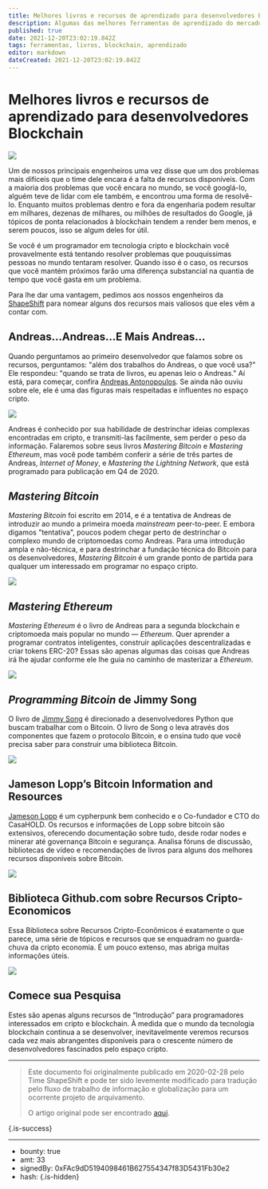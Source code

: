 ```yaml
---
title: Melhores livros e recursos de aprendizado para desenvolvedores Blockchain
description: Algumas das melhores ferramentas de aprendizado do mercado, indicadas pela ShapeShift.
published: true
date: 2021-12-20T23:02:19.842Z
tags: ferramentas, livros, blockchain, aprendizado
editor: markdown
dateCreated: 2021-12-20T23:02:19.842Z
---
```


# Melhores livros e recursos de aprendizado para desenvolvedores Blockchain

![](https://i.imgur.com/DAxe5FA.png)

Um de nossos principais engenheiros uma vez disse que um dos problemas mais difíceis que o time dele encara é a falta de recursos disponíveis. Com a maioria dos problemas que você encara no mundo, se você googlá-lo, alguém teve de lidar com ele também, e encontrou uma forma de resolvê-lo. Enquanto muitos problemas dentro e fora da engenharia podem resultar em milhares, dezenas de milhares, ou milhões de resultados do Google, já tópicos de ponta relacionados à blockchain tendem a render bem menos, e serem poucos, isso se algum deles for útil.

Se você é um programador em tecnologia cripto e blockchain você provavelmente está tentando resolver problemas que pouquíssimas pessoas no mundo tentaram resolver. Quando isso é o caso, os recursos que você mantém próximos farão uma diferença substancial na quantia de tempo que você gasta em um problema.

Para lhe dar uma vantagem, pedimos aos nossos engenheiros da [ShapeShift]() para nomear alguns dos recursos mais valiosos que eles vêm a contar com.

## Andreas…Andreas…E Mais Andreas…
Quando perguntamos ao primeiro desenvolvedor que falamos sobre os recursos, perguntamos: "além dos trabalhos do Andreas, o que você usa?" Ele respondeu: "quando se trata de livros, eu apenas leio o Andreas." Aí está, para começar, confira [Andreas Antonopoulos](aantonop.com). Se ainda não ouviu sobre ele, ele é uma das figuras mais respeitadas e influentes no espaço cripto.

[![](https://camo.githubusercontent.com/153a34583ff562c46727358b57902c69e7a6b964041cac69d5e736d80f042d9b/68747470733a2f2f6173736574732e776562736974652d66696c65732e636f6d2f3565396130393631306237646365373166383766376631372f3565396132326365356237336131386236626632363931395f3565393934643164303939666439373235633939656562385f53637265656e253235323053686f742532353230323032302d30342d313725323532306174253235323031322e33302e32382532353230414d2e706e67)](aantonop.com)

Andreas é conhecido por sua habilidade de destrinchar ideias complexas encontradas em cripto, e transmiti-las  facilmente, sem perder o peso da informação. Falaremos sobre seus livros *Mastering Bitcoin* e *Mastering Ethereum*, mas você pode também conferir a série de três partes de Andreas, *Internet of Money*, e *Mastering the Lightning Network*, que está programado para publicação em Q4 de 2020.

## *Mastering Bitcoin*
*Mastering Bitcoin* foi escrito em 2014, e é a tentativa de Andreas de introduzir ao mundo a primeira moeda *mainstream* peer-to-peer. E embora digamos "tentativa", poucos podem chegar perto de destrinchar o complexo mundo de criptomoedas como Andreas. Para uma introdução ampla e não-técnica, e para destrinchar a fundação técnica do Bitcoin para os desenvolvedores, *Mastering Bitcoin* é um grande ponto de partida para qualquer um interessado em programar no espaço cripto.

![](https://camo.githubusercontent.com/302b19b84ffa6bcb6e22c8c47021ab349be4210f970062a657590e00f1b3ef9c/68747470733a2f2f6173736574732e776562736974652d66696c65732e636f6d2f3565396130393631306237646365373166383766376631372f3565396132326365313263333930313833393635306464345f3565393934643439363932653538343862333439666139375f53637265656e253235323053686f742532353230323032302d30342d313725323532306174253235323031322e33312e32352532353230414d2e706e67)

## *Mastering Ethereum*
*Mastering Ethereum* é o livro de Andreas para a segunda blockchain e criptomoeda mais popular no mundo — *Ethereum*. Quer  aprender a programar contratos inteligentes, construir aplicações descentralizadas e criar tokens ERC-20? Essas são apenas algumas das coisas que Andreas irá lhe ajudar conforme ele lhe guia no caminho de masterizar a *Ethereum*.

![](https://camo.githubusercontent.com/e7b13acd3831c8ef89cc729642ce36ef482923ffaa1edce6554a75e3db845779/68747470733a2f2f6173736574732e776562736974652d66696c65732e636f6d2f3565396130393631306237646365373166383766376631372f3565396132326365336238316263643935363233356431615f3565393934643732323139306562363766376337303035315f53637265656e253235323053686f742532353230323032302d30342d313725323532306174253235323031322e33322e30342532353230414d2e706e67)


## *Programming Bitcoin* de Jimmy Song
O livro de [Jimmy Song]() é direcionado a desenvolvedores Python que buscam trabalhar com o Bitcoin. O livro de Song o leva através dos componentes que fazem o protocolo Bitcoin, e o ensina tudo que você precisa saber para construir uma biblioteca Bitcoin.

![](https://camo.githubusercontent.com/b10cd0daf6164eab62dc5abf756b18596d655a68bd8bf4427b5db28ad2dea177/68747470733a2f2f6173736574732e776562736974652d66696c65732e636f6d2f3565396130393631306237646365373166383766376631372f3565396132326365653739636539646138623730636534355f3565393934643965363932653538353764353461336539655f53637265656e253235323053686f742532353230323032302d30342d313725323532306174253235323031322e33322e34352532353230414d2e706e67)


## Jameson Lopp’s Bitcoin Information and Resources
[Jameson Lopp]() é um cypherpunk bem conhecido e o Co-fundador e CTO do CasaHOLD. Os recursos e informações de Lopp sobre bitcoin são extensivos, oferecendo documentação sobre tudo, desde rodar nodes e minerar até governança Bitcoin e segurança. Analisa fóruns de discussão, bibliotecas de vídeo e recomendações de livros para alguns dos melhores recursos disponíveis sobre Bitcoin.

![](https://camo.githubusercontent.com/938cb2e6e6fff07ab20edc28b29e2c9ee633d13e2531aca8ae7d16e33334956d/68747470733a2f2f6173736574732e776562736974652d66696c65732e636f6d2f3565396130393631306237646365373166383766376631372f3565396132326365353539623461366165646337653731315f3565393934646265383339643461653062336531343665655f53637265656e253235323053686f742532353230323032302d30342d313725323532306174253235323031322e33332e32302532353230414d2e706e67)

## Biblioteca Github.com sobre Recursos Cripto-Economicos
Essa Biblioteca sobre Recursos Cripto-Econômicos é exatamente o que parece, uma série de tópicos e recursos que se enquadram no guarda-chuva da cripto economia. É um pouco extenso, mas abriga muitas informações úteis.

![](https://camo.githubusercontent.com/ca7a5237c999ff21167d968646878aa3b3898d826f132f2296e842d7f19773e4/68747470733a2f2f6173736574732e776562736974652d66696c65732e636f6d2f3565396130393631306237646365373166383766376631372f3565396132326366336238316263303735643233356431645f3565393934646563653230313362326331626562366133335f53637265656e253235323053686f742532353230323032302d30342d313725323532306174253235323031322e33332e35372532353230414d2e706e67)

## Comece sua Pesquisa
Estes são apenas alguns recursos de “Introdução” para programadores interessados em cripto e blockchain. À medida que o mundo da tecnologia blockchain continua a se desenvolver, inevitavelmente veremos recursos cada vez mais abrangentes disponíveis para o crescente número de desenvolvedores fascinados pelo espaço cripto.



---

> Este documento foi originalmente publicado em 2020-02-28 pelo Time ShapeShift e pode ter sido levemente modificado para tradução pelo fluxo de trabalho de informação e globalização para um ocorrente projeto de arquivamento.
>
> O artigo original pode ser encontrado [aqui](https://shapeshift.com/library/best-books-and-resources-for-blockchain-developers).



{.is-success}

---

- bounty: true
- amt: 33
- signedBy: 0xFAc9dD5194098461B627554347f83D5431Fb30e2
- hash: 
{.is-hidden}
